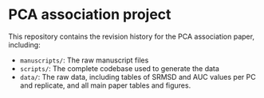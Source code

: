 # PCA association project

This repository contains the revision history for the PCA association paper, including:

- `manuscripts/`: The raw manuscript files
- `scripts/`: The complete codebase used to generate the data
- `data/`: The raw data, including tables of SRMSD and AUC values per PC and replicate, and all main paper tables and figures.
